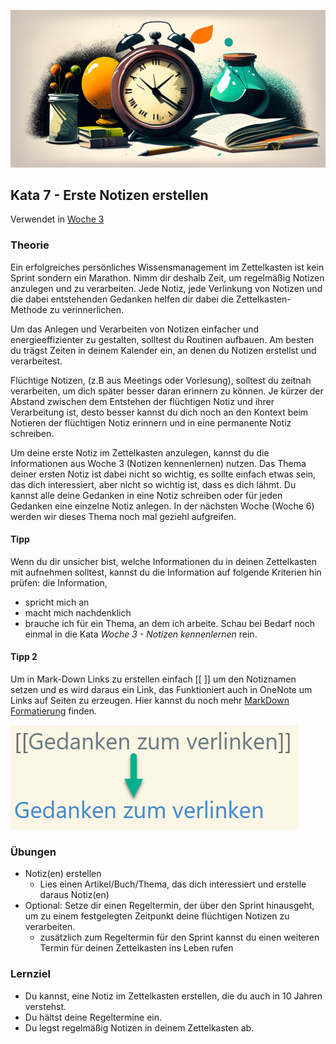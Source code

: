 
![Flüchtige Notizen](images/woche4.png)

## Kata 7 - Erste Notizen erstellen

Verwendet in [Woche 3](2-1-Woche-3.md)

### Theorie

Ein erfolgreiches persönliches Wissensmanagement im Zettelkasten ist kein Sprint sondern ein Marathon. Nimm dir deshalb Zeit, um regelmäßig Notizen anzulegen und zu verarbeiten. Jede Notiz, jede Verlinkung von Notizen und die dabei entstehenden Gedanken helfen dir dabei die  Zettelkasten-Methode zu verinnerlichen.

Um das Anlegen und Verarbeiten von Notizen einfacher und energieeffizienter zu gestalten, solltest du Routinen aufbauen.  Am besten du trägst Zeiten in deinem Kalender ein, an denen du Notizen erstellst und verarbeitest.

Flüchtige Notizen, (z.B aus Meetings oder Vorlesung), solltest du zeitnah verarbeiten, um dich später besser daran erinnern zu können. Je kürzer der Abstand zwischen dem Entstehen der flüchtigen Notiz und ihrer Verarbeitung ist, desto besser kannst du dich noch an den Kontext beim Notieren der flüchtigen Notiz erinnern und in eine permanente Notiz schreiben.

Um deine erste Notiz im Zettelkasten anzulegen, kannst du die Informationen aus Woche 3 (Notizen kennenlernen) nutzen. Das Thema deiner ersten Notiz ist dabei nicht so wichtig, es sollte einfach etwas sein, das dich interessiert, aber nicht so wichtig ist, dass es dich lähmt. Du kannst alle deine Gedanken in eine Notiz schreiben oder für jeden Gedanken eine einzelne Notiz anlegen. In der nächsten Woche (Woche 6) werden wir dieses Thema noch mal geziehl aufgreifen.


#### Tipp
Wenn du dir unsicher bist, welche Informationen du in deinen Zettelkasten mit aufnehmen solltest, kannst du die Information auf folgende Kriterien hin prüfen: die Information,
- spricht mich an
- macht mich nachdenklich
- brauche ich für ein Thema, an dem ich arbeite.
Schau bei Bedarf noch einmal in die Kata  _Woche 3 - Notizen kennenlernen_ rein.


#### Tipp 2
Um in Mark-Down Links zu erstellen einfach \[\[ \]\] um den Notiznamen setzen und es wird daraus ein Link, das Funktioniert auch in OneNote um Links auf Seiten zu erzeugen. Hier kannst du noch mehr [MarkDown Formatierung](3-0-1-was-ist-markdown.md) finden.

![Links erstellen](images/links-erstellen.png)


### Übungen
- Notiz(en) erstellen
	- Lies einen Artikel/Buch/Thema, das dich interessiert und erstelle daraus Notiz(en)
- Optional: Setze dir einen Regeltermin, der über den Sprint hinausgeht, um zu einem festgelegten Zeitpunkt deine flüchtigen Notizen zu verarbeiten.
	- zusätzlich zum Regeltermin für den Sprint kannst du einen weiteren Termin für deinen Zettelkasten ins Leben rufen



### Lernziel
- Du kannst, eine Notiz im Zettelkasten erstellen, die du auch in 10 Jahren verstehst.
- Du hältst deine Regeltermine ein.
- Du legst regelmäßig Notizen in deinem Zettelkasten ab.
